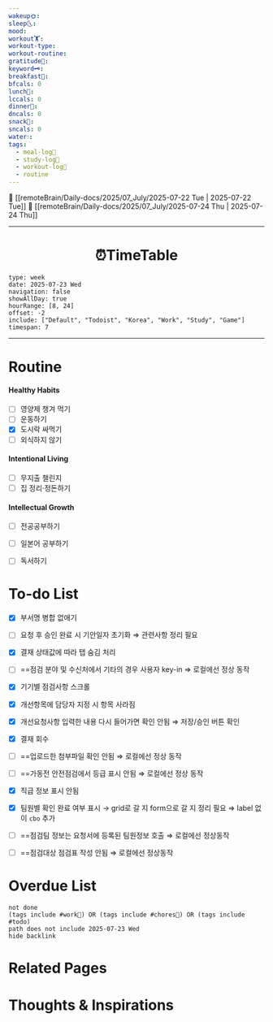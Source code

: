 ```yaml
---
wakeup🌞: 
sleep🌜: 
mood: 
workout🏋️: 
workout-type: 
workout-routine: 
gratitude🙏: 
keyword🗝️: 
breakfast🍳: 
bfcals: 0
lunch🍚: 
lccals: 0
dinner🥗: 
dncals: 0
snack🍬: 
sncals: 0
water💧: 
tags:
  - meal-log📝
  - study-log📓
  - workout-log💪
  - routine
---
```


🔺 [[remoteBrain/Daily-docs/2025/07_July/2025-07-22 Tue | 2025-07-22 Tue]]
🔻 [[remoteBrain/Daily-docs/2025/07_July/2025-07-24 Thu | 2025-07-24 Thu]]
___
<h1> <center>⏰TimeTable </center> </h1>

```gEvent
type: week
date: 2025-07-23 Wed
navigation: false
showAllDay: true
hourRange: [8, 24]
offset: -2
include: ["Default", "Todoist", "Korea", "Work", "Study", "Game"]
timespan: 7
```

--- 


# Routine 

####  Healthy Habits
- [ ] 영양제 챙겨 먹기
- [ ] 운동하기
- [x] 도시락 싸먹기
- [ ] 외식하지 않기 

####  Intentional Living 
- [ ] 무지출 챌린지 
- [ ] 집 정리·정돈하기

#### Intellectual Growth
- [ ] 전공공부하기
- [ ] 일본어 공부하기
- [ ] 독서하기



# To-do List

- [x] 부서명 병합 없애기
- [ ] 요청 후 승인 완료 시 기안일자 초기화 ⇒ 관련사항 정리 필요
- [x] 결재 상태값에 따라 탭 숨김 처리
- [ ] ==점검 분야 및 수신처에서 기타의 경우 사용자 key-in ⇒ 로컬에선 정상 동작
- [x] 기기별 점검사항 스크롤
- [x] 개선항목에 담당자 지정 시 항목 사라짐
- [x] 개선요청사항 입력한 내용 다시 들어가면 확인 안됨 ⇒ 저장/승인 버튼 확인
- [x] 결재 회수
- [ ] ==업로드한 첨부파일 확인 안됨 ⇒ 로컬에선 정상 동작
- [ ] ==가동전 안전점검에서 등급 표시 안됨 ⇒ 로컬에선 정상 동작 
- [x] 직급 정보 표시 안됨
- [x] 팀원별 확인 완료 여부 표시 → grid로 갈 지 form으로 갈 지 정리 필요 ⇒ label 없이 `cbo` 추가
- [ ] ==점검팀 정보는 요청서에 등록된 팀원정보 호출 ⇒ 로컬에선 정상동작
- [ ] ==점검대상 점검표 작성 안됨 ⇒ 로컬에선 정상동작


# Overdue List
```tasks
not done
(tags include #work💼) OR (tags include #chores🧺) OR (tags include #todo)
path does not include 2025-07-23 Wed
hide backlink
```

# Related Pages



# Thoughts & Inspirations

